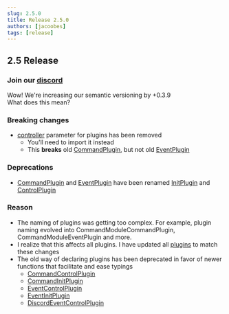 ```yaml
---
slug: 2.5.0
title: Release 2.5.0
authors: [jacoobes]
tags: [release]
---
```


## 2.5 Release

### Join our [discord](https://sern.dev/discord) <br />

Wow! We're increasing our semantic versioning by +0.3.9 <br />
What does this mean?

### Breaking changes
- [controller](docs/api/modules#controller) parameter for plugins has been removed
    - You'll need to import it instead
    - This **breaks** old [CommandPlugin](docs/api/interfaces/CommandPlugin), but not old [EventPlugin](docs/api/interfaces/EventPlugin)
### Deprecations
- [CommandPlugin](docs/api/interfaces/CommandPlugin) and [EventPlugin](docs/api/interfaces/EventPlugin) have been renamed [InitPlugin](docs/api/interfaces/InitPlugin) and [ControlPlugin](docs/api/interfaces/ControlPlugin)

### Reason
- The naming of plugins was getting too complex. For example, plugin naming evolved into CommandModuleCommandPlugin, CommandModuleEventPlugin and more.
- I realize that this affects all plugins. I have updated all [plugins](https://github.com/sern-handler/awesome-plugins/pull/68) to match these changes
- The old way of declaring plugins has been deprecated in favor of newer functions that facilitate and ease typings
  - [CommandControlPlugin](docs/api/modules#commandcontrolplugin)
  - [CommandInitPlugin](docs/api/modules#commandinitplugin)
  - [EventControlPlugin](docs/api/modules#eventcontrolplugin)
  - [EventInitPlugin](docs/api/modules#eventinitplugin)
  - [DiscordEventControlPlugin](docs/api/modules#discordeventcontrolplugin)